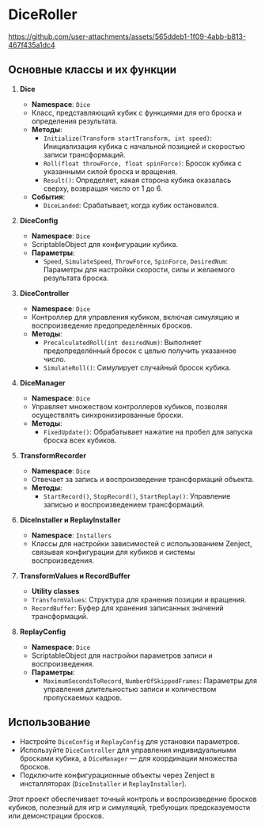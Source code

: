 # DiceRoller

https://github.com/user-attachments/assets/565ddeb1-1f09-4abb-b813-467f435a1dc4

## Основные классы и их функции

1. **Dice**
    - **Namespace**: `Dice`
    - Класс, представляющий кубик с функциями для его броска и определения результата.
    - **Методы**:
        - `Initialize(Transform startTransform, int speed)`: Инициализация кубика с начальной позицией и скоростью записи трансформаций.
        - `Roll(float throwForce, float spinForce)`: Бросок кубика с указанными силой броска и вращения.
        - `Result()`: Определяет, какая сторона кубика оказалась сверху, возвращая число от 1 до 6.
    - **События**:
        - `DiceLanded`: Срабатывает, когда кубик остановился.

2. **DiceConfig**
    - **Namespace**: `Dice`
    - ScriptableObject для конфигурации кубика.
    - **Параметры**:
        - `Speed`, `SimulateSpeed`, `ThrowForce`, `SpinForce`, `DesiredNum`: Параметры для настройки скорости, силы и желаемого результата броска.

3. **DiceController**
    - **Namespace**: `Dice`
    - Контроллер для управления кубиком, включая симуляцию и воспроизведение предопределённых бросков.
    - **Методы**:
        - `PrecalculatedRoll(int desiredNum)`: Выполняет предопределённый бросок с целью получить указанное число.
        - `SimulateRoll()`: Симулирует случайный бросок кубика.

4. **DiceManager**
    - **Namespace**: `Dice`
    - Управляет множеством контроллеров кубиков, позволяя осуществлять синхронизированные броски.
    - **Методы**:
        - `FixedUpdate()`: Обрабатывает нажатие на пробел для запуска броска всех кубиков.

5. **TransformRecorder**
    - **Namespace**: `Dice`
    - Отвечает за запись и воспроизведение трансформаций объекта.
    - **Методы**:
        - `StartRecord()`, `StopRecord()`, `StartReplay()`: Управление записью и воспроизведением трансформаций.

6. **DiceInstaller и ReplayInstaller**
    - **Namespace**: `Installers`
    - Классы для настройки зависимостей с использованием Zenject, связывая конфигурации для кубиков и системы воспроизведения.

7. **TransformValues и RecordBuffer**
    - **Utility classes**
    - `TransformValues`: Структура для хранения позиции и вращения.
    - `RecordBuffer`: Буфер для хранения записанных значений трансформаций.

8. **ReplayConfig**
    - **Namespace**: `Dice`
    - ScriptableObject для настройки параметров записи и воспроизведения.
    - **Параметры**:
        - `MaximumSecondsToRecord`, `NumberOfSkippedFrames`: Параметры для управления длительностью записи и количеством пропускаемых кадров.

## Использование

- Настройте `DiceConfig` и `ReplayConfig` для установки параметров.
- Используйте `DiceController` для управления индивидуальными бросками кубика, а `DiceManager` — для координации множества бросков.
- Подключите конфигурационные объекты через Zenject в инсталляторах (`DiceInstaller` и `ReplayInstaller`).

Этот проект обеспечивает точный контроль и воспроизведение бросков кубиков, полезный для игр и симуляций, требующих предсказуемости или демонстрации бросков.
